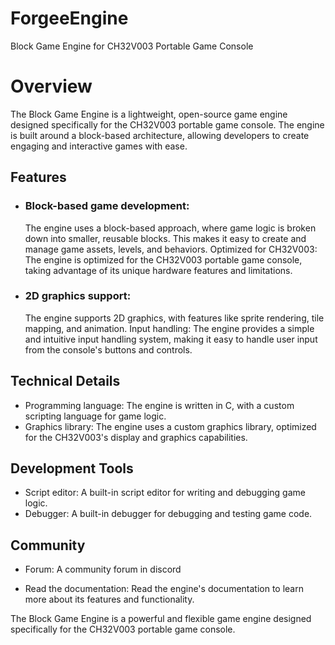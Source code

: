 # ForgeeEngine

Block Game Engine for CH32V003 Portable Game Console

# Overview

The Block Game Engine is a lightweight, open-source game engine designed specifically for the CH32V003 portable game console. The engine is built around a block-based architecture, allowing developers to create engaging and interactive games with ease.

<h2>Features</h2> 
<ul>
<li><h3>Block-based game development:</h3> The engine uses a block-based approach, where game logic is broken down into smaller, reusable blocks. This makes it easy to create and manage game assets, levels, and behaviors.
Optimized for CH32V003: The engine is optimized for the CH32V003 portable game console, taking advantage of its unique hardware features and limitations.</li>
<li><h3>2D graphics support:</h3> The engine supports 2D graphics, with features like sprite rendering, tile mapping, and animation.
Input handling: The engine provides a simple and intuitive input handling system, making it easy to handle user input from the console's buttons and controls.</li>
</ul>
<h2>Technical Details</h2>

 * Programming language: The engine is written in C, with a custom scripting language for game logic.
 * Graphics library: The engine uses a custom graphics library, optimized for the CH32V003's display and graphics capabilities.

<h2>Development Tools</h2>

 * Script editor: A built-in script editor for writing and debugging game logic.
 * Debugger: A built-in debugger for debugging and testing game code.

<h2>Community</h2>

 * Forum: A community forum in discord 

* Read the documentation: Read the engine's documentation to learn more about its features and functionality.

The Block Game Engine is a powerful and flexible game engine designed specifically for the CH32V003 portable game console. 
